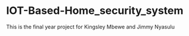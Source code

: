 # IOT-Based-Home_security_system
This is the final year project for Kingsley Mbewe and Jimmy Nyasulu
